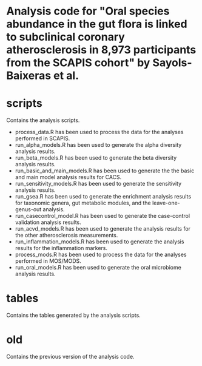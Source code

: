 # Analysis code for "Oral species abundance in the gut flora is linked to subclinical coronary atherosclerosis in 8,973 participants from the SCAPIS cohort" by Sayols-Baixeras et al.

# scripts

Contains the analysis scripts.

* process_data.R has been used to process the data for the analyses performed in SCAPIS.
* run_alpha_models.R has been used to generate the alpha diversity analysis results.
* run_beta_models.R has been used to generate the beta diversity analysis results.
* run_basic_and_main_models.R has been used to generate the the basic and main model analysis results for CACS.
* run_sensitivity_models.R has been used to generate the sensitivity analysis results.
* run_gsea.R has been used to generate the enrichment analysis results for taxonomic genera, gut metabolic modules, and the leave-one-genus-out analysis.
* run_casecontrol_model.R has been used to generate the case-control validation analysis results.
* run_acvd_models.R has been used to generate the analysis results for the other atherosclerosis measurements.
* run_inflammation_models.R has been used to generate the analysis results for the inflammation markers.
* process_mods.R has been used to process the data for the analyses performed in MOS/MODS.
* run_oral_models.R has been used to generate the oral microbiome analysis results.

# tables

Contains the tables generated by the analysis scripts.

# old

Contains the previous version of the analysis code.
